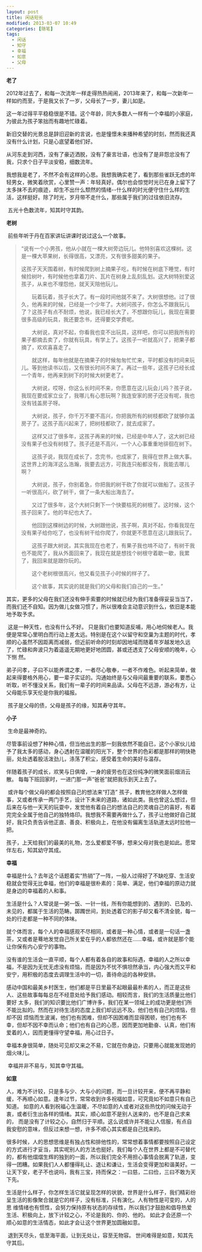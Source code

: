```yaml
---
layout: post
title: 闲话短长
modified: 2013-03-07 10:49
categories: [随笔]
tags: 
  - 闲话 
  - 知守 
  - 幸福 
  - 如意 
  - 父母
---
```


**老了** 

​		2012年过去了，和每一次流年一样走得热热闹闹，2013年来了，和每一次新年一样如约而至，于是我又长了一岁，父母长了一岁，妻儿如是。 

​		这一年过得平平稳稳很是不错。这个年龄，同大多数人一样有一个幸福的小家庭，为彼此为孩子笨拙而有趣地忙碌着。 

​		新旧交替的光景总是辞旧迎新的言说，也是憧憬未来播种希望的时刻，然而我还真没有什么计划，只是心底望着他们好。 

​		从河东走到河西，没有了豪迈洒脱，没有了豪言壮语，也没有了是非怨忿没有了我，只求个日子平淡安稳，细数流年。 <!-- more -->

​		我想我是老了，不然不会有这样的心思。我想我确实老了，看到那些雀跃无虑的年轻男女，微笑着欣赏，心里赞一声：年轻真好。偶尔也会惊觉时光已在身上留下了太多抹不去的痕迹，却生不出什么颓然的情绪--什么样的时光便守住什么样的生活，这样挺好。除了时光，岁月带不走什么，那些属于我们的过往依旧流存。   

​		五光十色数流年，知其时守其韵。



**老树**

​		前些年听于丹在百家讲坛讲课时说过这么一个故事。

>​		“说有一个小男孩，他从小就在一棵大树旁边玩儿。他特别喜欢这棵树。这是一棵大苹果树，长得很高，又漂亮，又有很多甜美的果子。
>
>​		这孩子天天围着树，有时候爬到树上摘果子吃，有时候在树底下睡觉，有时候捡树叶，有时候他也拿着刀片、瓦片在树身上乱刻乱划。这大树特别爱这孩子，从来也不埋怨他，就天天陪他玩儿。 
>
>　　玩着玩着，孩子长大了。有一段时间他就不来了。大树很想他。过了很久，他再来的时候，已经是一个少年了。大树问孩子，你怎么不跟我玩儿了？这孩子有点不耐烦，他说，我已经长大了，不想跟你玩儿，我现在需要很多高级的玩具，我还要念书，还得要交学费呢。 
>
>　　大树说，真对不起，你看我也变不出玩具，这样吧，你可以把我所有的果子都摘去卖了，你就有玩具，有学上了。这孩子一听就高兴了，把果子都摘了，欢欢喜喜走了。
>
>　　就这样，每年他就是在摘果子的时候匆匆忙忙来，平时都没有时间来玩儿。等到他读书以后，又有很长时间不来了。再过一些年，这孩子已经长成一个青年，他再来到树下的时候大树更老了。
>
>　　大树说，哎呀，你这么长时间不来，你愿意在这儿玩会儿吗？孩子说，我现在要成家立业了，我哪儿有心思玩啊？我连安家的房子还没有呢，我也没有钱盖房子呀。
>
>　　大树说，孩子，你千万不要不高兴，你把我所有的树枝都砍了就够你盖房子了。这孩子高兴起来了，把树枝都砍了，就去成家了。
>
>　　这样又过了很多年，这孩子再来的时候，已经是中年人了，这大树已经没有果子也没有树枝了。孩子还是不高兴，一个人心事重重地徘徊在树下。
>
>　　这孩子说，我现在成长了，念完书，也成家了，我得在世界上做大事。这世界上的海洋这么浩瀚，我要去远方，可我连只船都没有，我能去哪儿啊？
>
>　　大树说，孩子，你别着急，你把我的树干砍了你就可以做船了。这孩子一听很高兴，砍了树干，做了一条大船出海去了。
>
>　　又过了很多年，这个大树只剩下一个快要枯死的树根了。这时候，这个孩子回来了。他的年纪也大了。
>
>　　他回到这棵树边的时候，大树跟他说，孩子啊，真对不起，你看我现在没有果子给你吃了，也没有树干给你爬了，你就更不愿意在这儿跟我玩了。
>
>　　这孩子跟大树说，其实我现在也老了，有果子我也啃不动了，有树干我也不能爬了，我从外面回来了，我现在就是想找个树根守着歇一歇，我累了，我回来就是跟你玩的。
>
>　　这个老树根很高兴，他又看见孩子小时候的样子了。
>
>　　这个故事，其实说的就是我们的父母和我们自己的一生。”

​		其实，更多的父母在我们还没有伸手索要的时候就已经为我们准备得妥妥当当了，而我们还不自知。因为做儿女做习惯了，所以很难会主动意识到什么，依旧是本能地予取予求。  

​		这是一种天性，也没有什么不好。 只是我们也要知道反哺，用心地伺候老人。我便是常常心里明白而行动上差太远。特别是在这个以留守和空巢为主题的时代，孝顺的心虽然不因距离而减弱，但近前听命的时刻却因地域而随着年岁越发地久远了，忙碌和奔波只为着遥遥无期地更好地团圆，甚或还透支了父母安顺的晚年，心下恻 然。

​		弟子问孝，子曰不以能养谓之孝，一者尽心敬奉，一者不作难色。听起来简单，做起来得要格外用心，要一辈子实证的。沟通始终是与父母间最重要的联系，要悉心听取，听不懂没关系，我们有一辈子的时间来品读。父母在不远游，游必有方，让父母能乐享天伦是你我的福报。     

​		孩子是父母的债，父母是孩子的缘，知其寿守其年。

 

**小子**

​		生命是最神奇的。 

​		尽管事前设想了种种心情，但当他出生的那一刻我依然不能自已，这个小家伙儿给予了我太多的感动，身心透射在温暖的阳光下，整个世界的色彩都是那样的明快艳丽，处处透着股活泼劲儿，涤荡了积尘，感受着生命的美好与温存。     

​		伴随着孩子的成长，欢笑与日俱增，一身的疲劳也在这份纯净的微笑面前烟消云散。 每每下班回家时，一进门那一声“爸爸”就把我乐到天上去了。   

​		或许每个做父母的都会按照自己的想法来“打造” 孩子，教育他怎样做人怎样做事，又或者传承一两门手艺，设计下未来的道路，诸如此类。我也曾这么想过，但后来在与他一天天的玩耍中，发觉他有着自己的想法自己的灵魂自己的喜好，有着完完全全属于他自己的独特烙印。我想我不需要再做什么了，孩子让他做好自己就好，我只负责告诉他正直、善良、积极向上，在他没有偏离生活轨道太远时拉他一把。   

​		孩子，上天给我们的最美的礼物，怎么爱都爱不够，想来父母对我也是如此。愿常伴左右，知其幼守其成。  

 

**幸福**     

​		幸福是什么？去年这个话题着实“热销”了一阵，一般人过得好了不缺吃穿、生活安稳就会觉得无比幸福，他们的幸福是很朴素的：简单、满足，他们幸福的原动力就是身边的幸福着的人和事。     

​		生活是什么？人常说是一粥一饭、一针一线，所有你能想到的、遇到的、已及的、未见的，都属于生活的范畴。踯躅世间，到处透着它的影子却又看不清全貌，每一处的行走都是一种不同的体味。  

​		就个体而言，每个人的幸福感观不尽相同，或者是一种心情，或者是一句话一盏茶，又或者是蓦地发觉自己所关爱在乎的人都依然还在……幸福，或许就是那个能让你保有内心安宁的事物。 

​		没有谁的生活会一直平顺，每个人都有着各自的故事和际遇，幸福的人之所以幸福，不是因为无忧无虑没有烦恼，而是因为不忧不惧坦然承当，内心强大而又平和安宁，用积极的态度去调理生活中的一切，善待命运的各种安排。

​		感动中国和最美乡村医生，他们都是平日里最不起眼最最朴素的人，而正是这些人、这些故事每每总在不经意处给予我们感动。相较而言，我们的生活质量比他们要好 太多，我们的知识要比他们广博许多，我们在某一领域上的成功更是他们所不能比拟的。然而在对待生活的态度上我们却远远不及。他们也有自己的烦恼，但却不因 烦恼而生波澜，他们也有困难，但却不因困难而显得困顿，他们也有不幸，但却不因不幸而认命；他们也有自己的心愿，因而更加地勤奋、认真，他们有爱着的人，因而更懂得守望幸福，用心过日子。

​		幸福本身很简单，随处可见却又来之不易，它就在你身边，只要用心就能发现她的烟火味儿。  

​		幸福并非不易与，知其幸守其福。   

 

**如意** 

​		人，难为不计较，只是多与少、大与小的问题，而一旦计较开来，便不再平静和缓，不再顺心如意。逢年过节，常常收到许多祝福如意，可究竟如不如意只有自己知道。 如意的人看到祝福心生温暖，不尽如意的人或者对这些热忱的问候无动于衷，或者衍生出各样的情绪。其实，顺心如意不是别人送来的，也不是自己求来的， 而是没有了计较之心，自然归于平顺。这么说或许并不能让人信服，有点自我安慰的意味，但反过来想一想，许多不顺心其实都是自己找来的。  

​		很多时候，人的思想思维是有独占性和排他性的，常常想着事情都要按照自己设定的方式进行才妥当，其实呢别人的方法也挺好。我们每个人在世界上都是不可替代的，都有他熠熠生辉的独到的一面，所以我们完全不用担心事情会脱离了轨道，变得一团糟。如果我们人人都懂得礼让、退让和谦让，生活会变得更加和谐美好。一让天下安，老子不也说吗，我有三宝，持而保之：一曰慈，二曰俭，三曰不敢为天下先。

​		生活是什么样子，你怎样生活它就呈现怎样的状貌，世界是什么样子，我们精彩纷呈生活的影像聚合就是它的样子，没有标准，只有演化。人有物性是可变的，人的思 维情绪也有惯性，会努力保持原有状态的存续性，所以我们才鼓励和倡导热爱生活、积极向上，放下计较之心，不论是我的、你的、他的。 如此才会还原一个顺心如意的生活情态，如此才会让这个世界更加圆融如意。

​		退到天尽头，低至海平面，让到无处让，容至无物容。 世间难得是如意，知其先守其后。